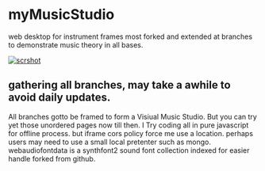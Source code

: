 # myMusicStudio
web desktop for instrument frames most forked and extended at branches to demonstrate music theory in all bases.

<a href="https://gultekinmg.github.io/GuiltyKing/WebRTC/voicefont/">![scrshot](https://github.com/gultekinmg/myMusicStudio/sample.PNG)</a>

## gathering all branches, may take a awhile to avoid daily updates.
All branches gotto be framed to form a Visiual Music Studio.
But you can try yet those unordered pages now till then.
I Try coding all in pure javascript for offline process. but iframe cors policy force me use a location.
perhaps users may need to use a small local pretenter such as mongo.
webaudiofontdata is a synthfont2 sound font collection indexed for easier handle forked from github.
